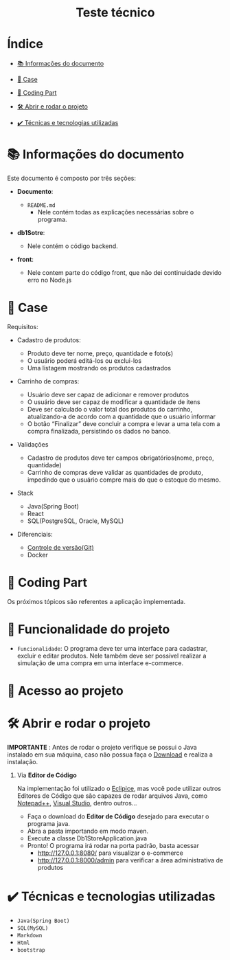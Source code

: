 <h1 align="center"> Teste técnico </h1>


# Índice 


* [📚 Informações do documento](#📚-Informações-do-documento)

* [📁 Case](#📁-Case)
* [🎯 Coding Part](#🎯-Coding-part)
* [🛠️ Abrir e rodar o projeto](#🛠️-Abrir-e-rodar-o-projeto)
* [✔️ Técnicas e tecnologias utilizadas](#✔️-Técnicas-e-tecnologias-utilizadas)


# 📚 Informações do documento

Este documento é composto por três seções:

- **Documento**:
    - `README.md`
        - Nele contém todas as explicações necessárias sobre o programa. 
        
- **db1Sotre**:
    - Nele contém o código backend.
    

- **front**:
    - Nele contem parte do código front, que não dei continuidade devido erro no Node.js 
            

# 📁 Case
Requisitos:
- Cadastro de produtos:
    -  Produto deve ter nome, preço, quantidade e foto(s)
    - O usuário poderá editá-los ou exclui-los
    - Uma listagem mostrando os produtos cadastrados
- Carrinho de compras:
    - Usuário deve ser capaz de adicionar e remover produtos
    - O usuário deve ser capaz de modificar a quantidade de itens
    - Deve ser calculado o valor total dos produtos do carrinho, atualizando-a de acordo com a quantidade que o usuário informar
    - O botão “Finalizar” deve concluir a compra e levar a uma tela com a compra finalizada, persistindo os dados no banco.

- Validações
    - Cadastro de produtos deve ter campos obrigatórios(nome, preço,
quantidade)
    - Carrinho de compras deve validar as quantidades de produto,
impedindo que o usuário compre mais do que o estoque do mesmo.

- Stack
    - Java(Spring Boot)
    - React
    - SQL(PostgreSQL, Oracle, MySQL)

- Diferenciais:
    - [Controle de versão(Git)](https://github.com/carolinacorvettogit/Db1Store.git"GitHub")
    - Docker

# 🎯 Coding Part

Os próximos tópicos são referentes a aplicação implementada.

# 🔨 Funcionalidade do projeto

- `Funcionalidade`: O programa deve ter uma interface para cadastrar, excluir e editar produtos. Nele também deve ser possível realizar a simulação de uma compra em uma interface e-commerce.

# 📁 Acesso ao projeto


# 🛠️ Abrir e rodar o projeto

**IMPORTANTE** : Antes de rodar o projeto verifique se possui o Java instalado em sua máquina, caso não possua faça o [Download](https://www.java.com/pt-BR/ "Download Java") e realiza a instalação.
    

1. Via **Editor de Código** 

    Na implementação foi utilizado o [Eclipice](https://www.eclipse.org "Eclipse"), mas você pode utilizar outros Editores de Código que são capazes de rodar arquivos Java, como [Notepad++](https://notepad-plus-plus.org/downloads/ "Notepad++"), [Visual Studio](https://visualstudio.microsoft.com   "Visual Studio"), dentro outros... 

    - Faça o download do **Editor de Código** desejado para executar o programa java.
    - Abra a pasta importando em modo maven.
    - Execute a classe Db1StoreApplication.java
    - Pronto! O programa irá rodar na porta padrão, basta acessar 
        - http://127.0.0.1:8080/ para visualizar o e-commerce
        - http://127.0.0.1:8000/admin para verificar a área administrativa de produtos




# ✔️ Técnicas e tecnologias utilizadas

- ``Java(Spring Boot)``
- ``SQL(MySQL)``
- ``Markdown``
- ``Html``
- ``bootstrap``



